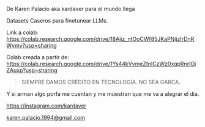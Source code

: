 De Karen Palacio aka kardaver para el mundo
llega

Datasets Caseros para finetunear LLMs.
                                                                                                                                                         

Link a colab: https://colab.research.google.com/drive/18Aiiz_ntOoCWf85JKaPNijzIrDnRWvmv?usp=sharing

Colab creada a partir de:
https://colab.research.google.com/drive/1Ys44kVvmeZtnICzWz0xgpRnrIOjZAuxp?usp=sharing

> SIEMPRE DAMOS CRÉDITO EN TECNOLOGÍA. NO SEA GARCA.


Y si arman algo porfa me cuentan y me muestran que me va a alegrar el día.

https://instagram.com/kardaver

karen.palacio.1994@gmail.com
